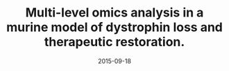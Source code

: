 ---
doi: 10.1093/hmg/ddv381
journal: Human molecular genetics
title: Multi-level omics analysis in a murine model of dystrophin loss and therapeutic restoration.
date: 2015-09-18
authors: Roberts, TC, Johansson, HJ, McClorey, G, Godfrey, C, Blomberg, KE, Coursindel, T, Gait, MJ, Smith, CI, Lehtiö, J, El Andaloussi, S, Wood, MJ
---